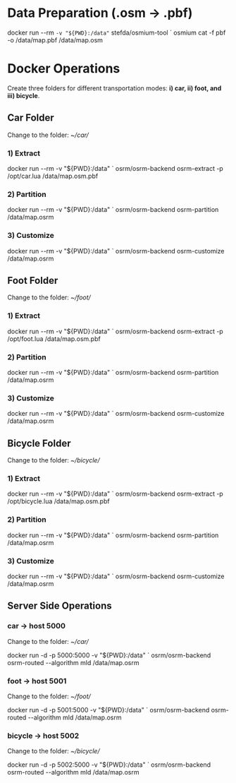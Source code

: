 # Data Preparation (.osm -> .pbf)
docker run --rm `
    -v "${PWD}:/data" `
    stefda/osmium-tool `
    osmium cat -f pbf -o /data/map.pbf /data/map.osm 

# Docker Operations
Create three folders for different transportation modes: **i) car, ii) foot, and iii) bicycle**.

## Car Folder
Change to the folder: *~/car/* 

### 1) Extract
docker run --rm -v "${PWD}:/data" `
  osrm/osrm-backend osrm-extract -p /opt/car.lua /data/map.osm.pbf

### 2) Partition
docker run --rm -v "${PWD}:/data" `
  osrm/osrm-backend osrm-partition /data/map.osrm

### 3) Customize
docker run --rm -v "${PWD}:/data" `
  osrm/osrm-backend osrm-customize /data/map.osrm

## Foot Folder
Change to the folder: *~/foot/* 

### 1) Extract
docker run --rm -v "${PWD}:/data" `
  osrm/osrm-backend osrm-extract -p /opt/foot.lua /data/map.osm.pbf

### 2) Partition
docker run --rm -v "${PWD}:/data" `
  osrm/osrm-backend osrm-partition /data/map.osrm

### 3) Customize
docker run --rm -v "${PWD}:/data" `
  osrm/osrm-backend osrm-customize /data/map.osrm

## Bicycle Folder
Change to the folder: *~/bicycle/* 

### 1) Extract
docker run --rm -v "${PWD}:/data" `
  osrm/osrm-backend osrm-extract -p /opt/bicycle.lua /data/map.osm.pbf

### 2) Partition
docker run --rm -v "${PWD}:/data" `
  osrm/osrm-backend osrm-partition /data/map.osrm

### 3) Customize
docker run --rm -v "${PWD}:/data" `
  osrm/osrm-backend osrm-customize /data/map.osrm

## Server Side Operations

### car → host 5000
Change to the folder: *~/car/* 

docker run -d -p 5000:5000 -v "${PWD}:/data" `
  osrm/osrm-backend osrm-routed --algorithm mld /data/map.osrm

### foot → host 5001
Change to the folder: *~/foot/* 

docker run -d -p 5001:5000 -v "${PWD}:/data" `
  osrm/osrm-backend osrm-routed --algorithm mld /data/map.osrm

### bicycle → host 5002
Change to the folder: *~/bicycle/* 

docker run -d -p 5002:5000 -v "${PWD}:/data" `
  osrm/osrm-backend osrm-routed --algorithm mld /data/map.osrm